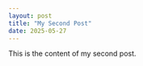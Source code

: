 ```yaml
---
layout: post
title: "My Second Post"
date: 2025-05-27
---
```


This is the content of my second post.
